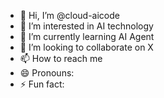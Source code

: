 - 👋 Hi, I’m @cloud-aicode
- 👀 I’m interested in AI technology
- 🌱 I’m currently learning AI Agent
- 💞️ I’m looking to collaborate on  X
- 📫 How to reach me 
- 😄 Pronouns: 
- ⚡ Fun fact: 

<!---
cloud-aicode/cloud-aicode is a ✨ special ✨ repository because its `README.md` (this file) appears on your GitHub profile.
You can click the Preview link to take a look at your changes.
--->
